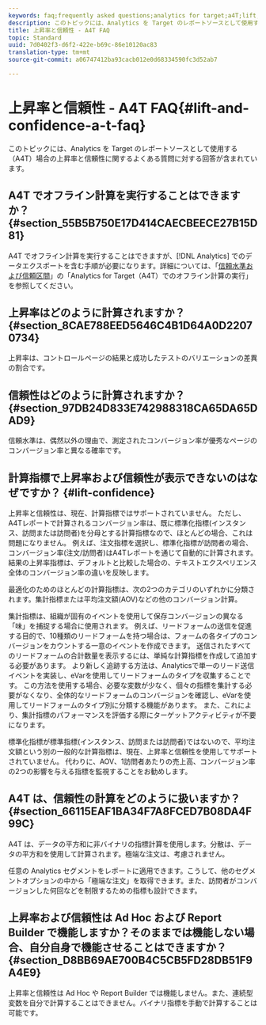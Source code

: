 ```yaml
---
keywords: faq;frequently asked questions;analytics for target;a4T;lift;ad hoc;report builder;confidence
description: このトピックには、Analytics を Target のレポートソースとして使用する（A4T）場合の上昇率と信頼性に関するよくある質問に対する回答が含まれています。
title: 上昇率と信頼性 - A4T FAQ
topic: Standard
uuid: 7d0402f3-d6f2-422e-b69c-86e10120ac83
translation-type: tm+mt
source-git-commit: a06747412ba93cacb012e0d68334590fc3d52ab7

---
```



# 上昇率と信頼性 - A4T FAQ{#lift-and-confidence-a-t-faq}

このトピックには、Analytics を Target のレポートソースとして使用する（A4T）場合の上昇率と信頼性に関するよくある質問に対する回答が含まれています。

## A4T でオフライン計算を実行することはできますか？{#section_55B5B750E17D414CAECBEECE27B15D81}

A4T でオフライン計算を実行することはできますが、[!DNL Analytics] でのデータエクスポートを含む手順が必要になります。詳細については、「[信頼水準および信頼区間](../../../c-reports/conversion-rate.md#concept_0D0002A1EBDF420E9C50E2A46F36629B)」の「Analytics for Target（A4T）でのオフライン計算の実行」を参照してください。

## 上昇率はどのように計算されますか？{#section_8CAE788EED5646C4B1D64A0D22070734}

上昇率は、コントロールページの結果と成功したテストのバリエーションの差異の割合です。

## 信頼性はどのように計算されますか？ {#section_97DB24D833E742988318CA65DA65DAD9}

信頼水準は、偶然以外の理由で、測定されたコンバージョン率が優秀なページのコンバージョン率と異なる確率です。

## 計算指標で上昇率および信頼性が表示できないのはなぜですか？ {#lift-confidence}

上昇率と信頼性は、現在、計算指標ではサポートされていません。 ただし、A4Tレポートで計算されるコンバージョン率は、既に標準化指標(インスタンス、訪問または訪問者)を分母とする計算指標なので、ほとんどの場合、これは問題になりません。 例えば、注文指標を選択し、標準化指標が訪問者の場合、コンバージョン率(注文/訪問者)はA4Tレポートを通じて自動的に計算されます。 結果の上昇率指標は、デフォルトと比較した場合の、テキストエクスペリエンス全体のコンバージョン率の違いを反映します。

最適化のためのほとんどの計算指標は、次の2つのカテゴリのいずれかに分類されます。集計指標または平均注文額(AOV)などの他のコンバージョン計算。

集計指標は、組織が固有のイベントを使用して保存コンバージョンの異なる「味」を捕捉する場合に使用されます。 例えば、リードフォームの送信を促進する目的で、10種類のリードフォームを持つ場合は、フォームの各タイプのコンバージョンをカウントする一意のイベントを作成できます。 送信されたすべてのリードフォームの合計数量を表示するには、単純な計算指標を作成して追加する必要があります。 より新しく追跡する方法は、Analyticsで単一のリード送信イベントを実装し、eVarを使用してリードフォームのタイプを収集することです。 この方法を使用する場合、必要な変数が少なく、個々の指標を集計する必要がなくなり、全体的なリードフォームのコンバージョンを確認し、eVarを使用してリードフォームのタイプ別に分類する機能があります。 また、これにより、集計指標のパフォーマンスを評価する際にターゲットアクティビティが不要になります。

標準化指標が標準指標(インスタンス、訪問または訪問者)ではないので、平均注文額という別の一般的な計算指標は、現在、上昇率と信頼性を使用してサポートされていません。 代わりに、AOV、1訪問者あたりの売上高、コンバージョン率の2つの影響を与える指標を監視することをお勧めします。

## A4T は、信頼性の計算をどのように扱いますか？{#section_66115EAF1BA34F7A8FCED7B08DA4F99C}

A4T は、データの平方和に非バイナリの指標計算を使用します。分散は、データの平方和を使用して計算されます。極端な注文は、考慮されません。

任意の Analytics セグメントをレポートに適用できます。こうして、他のセグメントオプションの中から「極端な注文」を取得できます。また、訪問者がコンバージョンした何回などを制限するための指標も設計できます。

## 上昇率および信頼性は Ad Hoc および Report Builder で機能しますか？そのままでは機能しない場合、自分自身で機能させることはできますか？{#section_D8BB69AE700B4C5CB5FD28DB51F9A4E9}

上昇率と信頼性は Ad Hoc や Report Builder では機能しません。また、連続型変数を自分で計算することはできません。バイナリ指標を手動で計算することは可能です。
